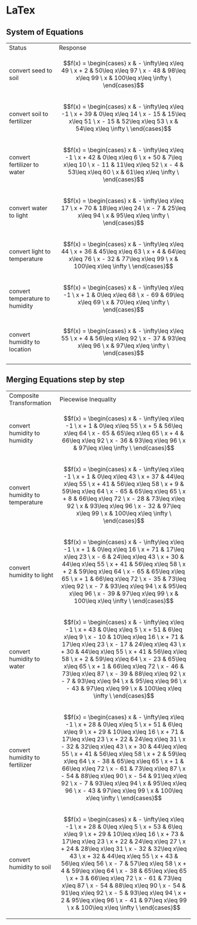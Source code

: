 # LaTex
## System of Equations
<table>
<tr>
<td> Status </td> <td> Response </td>
</tr>
<tr>
<td>
convert seed to soil
</td>
<td>

``` math
f(x) = \begin{cases}
x &   - \infty\leq x\leq 49 \
x + 2 &   50\leq x\leq 97 \
x - 48 &   98\leq x\leq 99 \
x &   100\leq x\leq \infty \
\end{cases}
```

</td>
</tr>
<tr>
<td>
convert soil to fertilizer
</td>
<td>

``` math
f(x) = \begin{cases}
x &   - \infty\leq x\leq -1 \
x + 39 &   0\leq x\leq 14 \
x - 15 &   15\leq x\leq 51 \
x - 15 &   52\leq x\leq 53 \
x &   54\leq x\leq \infty \
\end{cases}
```

</td>
</tr>
<tr>
<td>
convert fertilizer to water
</td>
<td>

``` math
f(x) = \begin{cases}
x &   - \infty\leq x\leq -1 \
x + 42 &   0\leq x\leq 6 \
x + 50 &   7\leq x\leq 10 \
x - 11 &   11\leq x\leq 52 \
x - 4 &   53\leq x\leq 60 \
x &   61\leq x\leq \infty \
\end{cases}
```

</td>
</tr>
<tr>
<td>
convert water to light
</td>
<td>

``` math
f(x) = \begin{cases}
x &   - \infty\leq x\leq 17 \
x + 70 &   18\leq x\leq 24 \
x - 7 &   25\leq x\leq 94 \
x &   95\leq x\leq \infty \
\end{cases}
```

</td>
</tr>
<tr>
<td>
convert light to temperature
</td>
<td>

``` math
f(x) = \begin{cases}
x &   - \infty\leq x\leq 44 \
x + 36 &   45\leq x\leq 63 \
x + 4 &   64\leq x\leq 76 \
x - 32 &   77\leq x\leq 99 \
x &   100\leq x\leq \infty \
\end{cases}
```

</td>
</tr>
<tr>
<td>
convert temperature to humidity
</td>
<td>

``` math
f(x) = \begin{cases}
x &   - \infty\leq x\leq -1 \
x + 1 &   0\leq x\leq 68 \
x - 69 &   69\leq x\leq 69 \
x &   70\leq x\leq \infty \
\end{cases}
```

</td>
</tr>
<tr>
<td>
convert humidity to location
</td>
<td>

``` math
f(x) = \begin{cases}
x &   - \infty\leq x\leq 55 \
x + 4 &   56\leq x\leq 92 \
x - 37 &   93\leq x\leq 96 \
x &   97\leq x\leq \infty \
\end{cases}
```

</td>
</tr>
</table>

## Merging Equations step by step
<table>
<tr>
<td> Composite Transformation </td> <td> Piecewise Inequality </td>
</tr>
<tr>
<td>
convert humidity to humidity
</td>
<td>

``` math
f(x) = \begin{cases}
x &   - \infty\leq x\leq -1 \
x + 1 &   0\leq x\leq 55 \
x + 5 &   56\leq x\leq 64 \
x - 65 &   65\leq x\leq 65 \
x + 4 &   66\leq x\leq 92 \
x - 36 &   93\leq x\leq 96 \
x &   97\leq x\leq \infty \
\end{cases}
```

</td>
</tr>
<tr>
<td>
convert humidity to temperature
</td>
<td>

``` math
f(x) = \begin{cases}
x &   - \infty\leq x\leq -1 \
x + 1 &   0\leq x\leq 43 \
x + 37 &   44\leq x\leq 55 \
x + 41 &   56\leq x\leq 58 \
x + 9 &   59\leq x\leq 64 \
x - 65 &   65\leq x\leq 65 \
x + 8 &   66\leq x\leq 72 \
x - 28 &   73\leq x\leq 92 \
x &   93\leq x\leq 96 \
x - 32 &   97\leq x\leq 99 \
x &   100\leq x\leq \infty \
\end{cases}
```

</td>
</tr>
<tr>
<td>
convert humidity to light
</td>
<td>

``` math
f(x) = \begin{cases}
x &   - \infty\leq x\leq -1 \
x + 1 &   0\leq x\leq 16 \
x + 71 &   17\leq x\leq 23 \
x - 6 &   24\leq x\leq 43 \
x + 30 &   44\leq x\leq 55 \
x + 41 &   56\leq x\leq 58 \
x + 2 &   59\leq x\leq 64 \
x - 65 &   65\leq x\leq 65 \
x + 1 &   66\leq x\leq 72 \
x - 35 &   73\leq x\leq 92 \
x - 7 &   93\leq x\leq 94 \
x &   95\leq x\leq 96 \
x - 39 &   97\leq x\leq 99 \
x &   100\leq x\leq \infty \
\end{cases}
```

</td>
</tr>
<tr>
<td>
convert humidity to water
</td>
<td>

``` math
f(x) = \begin{cases}
x &   - \infty\leq x\leq -1 \
x + 43 &   0\leq x\leq 5 \
x + 51 &   6\leq x\leq 9 \
x - 10 &   10\leq x\leq 16 \
x + 71 &   17\leq x\leq 23 \
x - 17 &   24\leq x\leq 43 \
x + 30 &   44\leq x\leq 55 \
x + 41 &   56\leq x\leq 58 \
x + 2 &   59\leq x\leq 64 \
x - 23 &   65\leq x\leq 65 \
x + 1 &   66\leq x\leq 72 \
x - 46 &   73\leq x\leq 87 \
x - 39 &   88\leq x\leq 92 \
x - 7 &   93\leq x\leq 94 \
x &   95\leq x\leq 96 \
x - 43 &   97\leq x\leq 99 \
x &   100\leq x\leq \infty \
\end{cases}
```

</td>
</tr>
<tr>
<td>
convert humidity to fertilizer
</td>
<td>

``` math
f(x) = \begin{cases}
x &   - \infty\leq x\leq -1 \
x + 28 &   0\leq x\leq 5 \
x + 51 &   6\leq x\leq 9 \
x + 29 &   10\leq x\leq 16 \
x + 71 &   17\leq x\leq 23 \
x + 22 &   24\leq x\leq 31 \
x - 32 &   32\leq x\leq 43 \
x + 30 &   44\leq x\leq 55 \
x + 41 &   56\leq x\leq 58 \
x + 2 &   59\leq x\leq 64 \
x - 38 &   65\leq x\leq 65 \
x + 1 &   66\leq x\leq 72 \
x - 61 &   73\leq x\leq 87 \
x - 54 &   88\leq x\leq 90 \
x - 54 &   91\leq x\leq 92 \
x - 7 &   93\leq x\leq 94 \
x &   95\leq x\leq 96 \
x - 43 &   97\leq x\leq 99 \
x &   100\leq x\leq \infty \
\end{cases}
```

</td>
</tr>
<tr>
<td>
convert humidity to soil
</td>
<td>

``` math
f(x) = \begin{cases}
x &   - \infty\leq x\leq -1 \
x + 28 &   0\leq x\leq 5 \
x + 53 &   6\leq x\leq 9 \
x + 29 &   10\leq x\leq 16 \
x + 73 &   17\leq x\leq 23 \
x + 22 &   24\leq x\leq 27 \
x + 24 &   28\leq x\leq 31 \
x - 32 &   32\leq x\leq 43 \
x + 32 &   44\leq x\leq 55 \
x + 43 &   56\leq x\leq 56 \
x - 7 &   57\leq x\leq 58 \
x + 4 &   59\leq x\leq 64 \
x - 38 &   65\leq x\leq 65 \
x + 3 &   66\leq x\leq 72 \
x - 61 &   73\leq x\leq 87 \
x - 54 &   88\leq x\leq 90 \
x - 54 &   91\leq x\leq 92 \
x - 5 &   93\leq x\leq 94 \
x + 2 &   95\leq x\leq 96 \
x - 41 &   97\leq x\leq 99 \
x &   100\leq x\leq \infty \
\end{cases}
```

</td>
</tr>
</table>